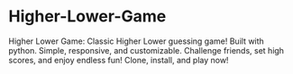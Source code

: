 # Higher-Lower-Game
Higher Lower Game: Classic Higher Lower guessing game! Built with python. Simple, responsive, and customizable. Challenge friends, set high scores, and enjoy endless fun! Clone, install, and play now!
